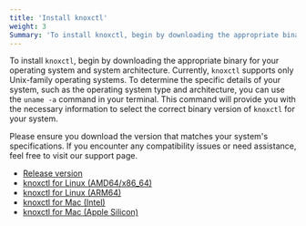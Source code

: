 ```yaml
---
title: 'Install knoxctl'
weight: 3
Summary: 'To install knoxctl, begin by downloading the appropriate binary for your operating system and system architecture.'
---
```


To install `knoxctl`, begin by downloading the appropriate binary for your operating system and system architecture. Currently, `knoxctl` supports only Unix-family operating systems. To determine the specific details of your system, such as the operating system type and architecture, you can use the `uname -a` command in your terminal. This command will provide you with the necessary information to select the correct binary version of `knoxctl` for your system.

Please ensure you download the version that matches your system's specifications. If you encounter any compatibility issues or need assistance, feel free to visit our support page.

- [Release version](/version/latest-version.txt)
- [knoxctl for Linux (AMD64/x86_64)](/binaries/accuknoxcli_0.1.4_linux_amd64.tar.gz)
- [knoxctl for Linux (ARM64)](/binaries/accuknoxcli_0.1.4_linux_arm64.tar.gz)
- [knoxctl for Mac (Intel)](/binaries/accuknoxcli_0.1.4_darwin_amd64.tar.gz)
- [knoxctl for Mac (Apple Silicon)](/binaries/accuknoxcli_0.1.4_darwin_arm64.tar.gz)
